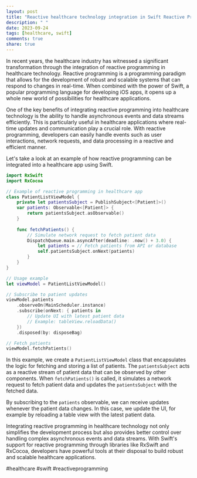 ```yaml
---
layout: post
title: "Reactive healthcare technology integration in Swift Reactive Programming"
description: " "
date: 2023-09-24
tags: [healthcare, swift]
comments: true
share: true
---
```


In recent years, the healthcare industry has witnessed a significant transformation through the integration of reactive programming in healthcare technology. Reactive programming is a programming paradigm that allows for the development of robust and scalable systems that can respond to changes in real-time. When combined with the power of Swift, a popular programming language for developing iOS apps, it opens up a whole new world of possibilities for healthcare applications.

One of the key benefits of integrating reactive programming into healthcare technology is the ability to handle asynchronous events and data streams efficiently. This is particularly useful in healthcare applications where real-time updates and communication play a crucial role. With reactive programming, developers can easily handle events such as user interactions, network requests, and data processing in a reactive and efficient manner.

Let's take a look at an example of how reactive programming can be integrated into a healthcare app using Swift.

```swift
import RxSwift
import RxCocoa

// Example of reactive programming in healthcare app
class PatientListViewModel {
    private let patientsSubject = PublishSubject<[Patient]>()
    var patients: Observable<[Patient]> {
        return patientsSubject.asObservable()
    }
    
    func fetchPatients() {
        // Simulate network request to fetch patient data
        DispatchQueue.main.asyncAfter(deadline: .now() + 3.0) {
            let patients = // Fetch patients from API or database
            self.patientsSubject.onNext(patients)
        }
    }
}

// Usage example
let viewModel = PatientListViewModel()

// Subscribe to patient updates
viewModel.patients
    .observeOn(MainScheduler.instance)
    .subscribe(onNext: { patients in
        // Update UI with latest patient data
        // Example: tableView.reloadData()
    })
    .disposed(by: disposeBag)

// Fetch patients
viewModel.fetchPatients()
```

In this example, we create a `PatientListViewModel` class that encapsulates the logic for fetching and storing a list of patients. The `patientsSubject` acts as a reactive stream of patient data that can be observed by other components. When `fetchPatients()` is called, it simulates a network request to fetch patient data and updates the `patientsSubject` with the fetched data.

By subscribing to the `patients` observable, we can receive updates whenever the patient data changes. In this case, we update the UI, for example by reloading a table view with the latest patient data.

Integrating reactive programming in healthcare technology not only simplifies the development process but also provides better control over handling complex asynchronous events and data streams. With Swift's support for reactive programming through libraries like RxSwift and RxCocoa, developers have powerful tools at their disposal to build robust and scalable healthcare applications.

#healthcare #swift #reactiveprogramming